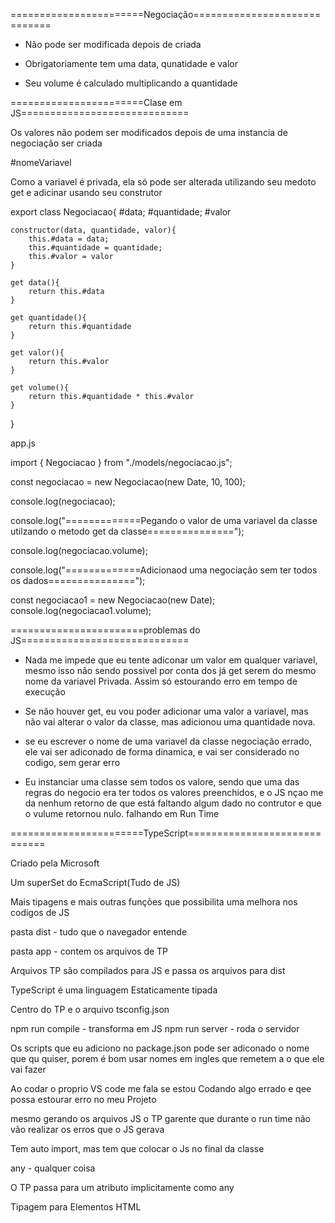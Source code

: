=======================Negociação=============================

* Não pode ser modificada depois de criada

* Obrigatoriamente tem uma data, qunatidade e valor

* Seu volume é calculado multiplicando a quantidade 

=======================Clase em JS=============================

Os valores não podem ser modificados depois de uma instancia de negociação ser criada

#nomeVariavel

Como a variavel é privada, ela só pode ser alterada utilizando seu medoto get e adicinar usando seu construtor


export class Negociacao{
    #data;
    #quantidade;
    #valor

    constructor(data, quantidade, valor){
        this.#data = data;
        this.#quantidade = quantidade;
        this.#valor = valor
    }

    get data(){
        return this.#data
    }

    get quantidade(){
        return this.#quantidade
    }

    get valor(){
        return this.#valor
    }

    get volume(){
        return this.#quantidade * this.#valor
    }

}

app.js

import { Negociacao } from "./models/negociacao.js";


const negociacao = new Negociacao(new Date, 10, 100);

console.log(negociacao);

console.log("=============Pegando o valor de uma variavel da classe utilzando o metodo get da classe===============");

console.log(negociacao.volume);

console.log("=============Adicionaod uma negociação sem ter todos os dados===============");

const negociacao1 = new Negociacao(new Date);
console.log(negociacao1.volume);


=======================problemas do JS=============================

* Nada me impede que eu tente adiconar um valor em qualquer variavel, mesmo isso não sendo possivel por conta dos já get serem do mesmo nome da variavel Privada. Assim só estourando erro em tempo de execução

* Se não houver get, eu vou poder adicionar uma valor a variavel, mas não vai alterar o valor da classe, mas adicionou uma quantidade nova.

* se eu escrever o nome de uma variavel da classe negociação errado, ele vai ser adiconado de forma dinamica, e vai ser considerado no codigo, sem gerar erro

* Eu instanciar uma classe sem todos os valore, sendo que uma das regras do negocio era ter todos os valores preenchidos, e o JS nçao me da nenhum retorno de que está faltando algum dado no contrutor e que o vulume retornou nulo. falhando em Run Time



=======================TypeScript=============================

Criado pela Microsoft

Um superSet do EcmaScript(Tudo de JS)

Mais tipagens e mais outras funções que possibilita uma melhora nos codigos de JS

pasta dist - tudo que o navegador entende

pasta app - contem os arquivos de TP

Arquivos TP são compilados para JS e passa os arquivos para dist

TypeScript é uma linguagem Estaticamente tipada

Centro do TP e o arquivo tsconfig.json

npm run compile - transforma em JS
npm run server - roda o servidor

Os scripts que eu adiciono no package.json pode ser adiconado o nome que qu quiser, porem é bom usar nomes em ingles que remetem a o que ele vai fazer

Ao codar o proprio VS code me fala se estou Codando algo errado e qee possa estourar erro no meu Projeto

mesmo gerando os arquivos JS o TP garente que durante o run time não vão realizar os erros que o JS gerava

Tem auto import, mas tem que colocar o Js no final da classe

any - qualquer coisa

O TP passa para um atributo implicitamente como any

Tipagem para Elementos HTML 

